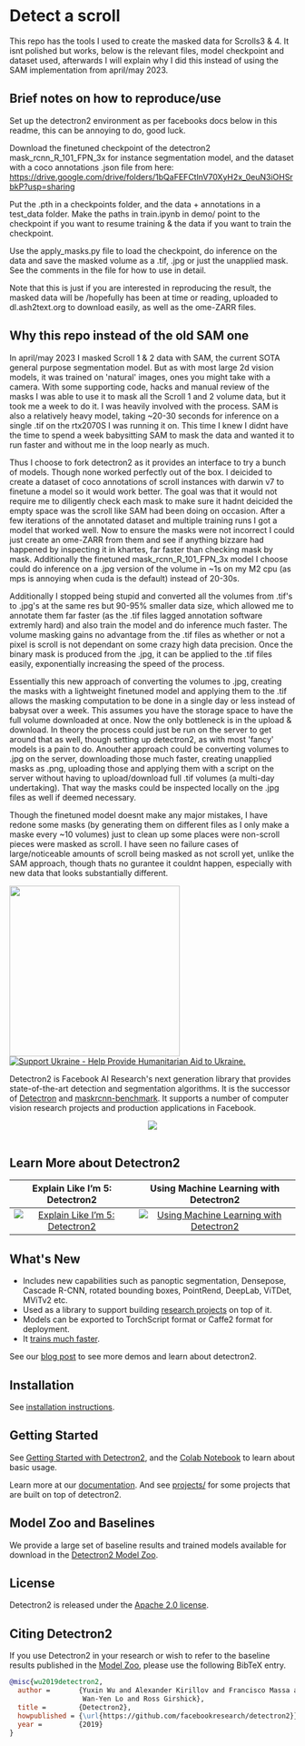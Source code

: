# Detect a scroll

This repo has the tools I used to create the masked data for Scrolls3 & 4. It isnt polished but works, below is the relevant files, model checkpoint and dataset used, afterwards I will explain why I did this instead of using the SAM implementation from april/may 2023.

## Brief notes on how to reproduce/use

Set up the detectron2 environment as per facebooks docs below in this readme, this can be annoying to do, good luck.

Download the finetuned checkpoint of the detectron2 mask_rcnn_R_101_FPN_3x for instance segmentation model, and the dataset with a coco annotations .json file from here: https://drive.google.com/drive/folders/1bQaFEFCtlnV70XyH2x_0euN3iOHSrbkP?usp=sharing

Put the .pth in a checkpoints folder, and the data + annotations in a test_data folder. Make the paths in train.ipynb in demo/ point to the checkpoint if you want to resume training & the data if you want to train the checkpoint.

Use the apply_masks.py file to load the checkpoint, do inference on the data and save the masked volume as a .tif, .jpg or just the unapplied mask. See the comments in the file for how to use in detail.

Note that this is just if you are interested in reproducing the result, the masked data will be /hopefully has been at time or reading, uploaded to dl.ash2text.org to download easily, as well as the ome-ZARR files.

## Why this repo instead of the old SAM one
In april/may 2023 I masked Scroll 1 & 2 data with SAM, the current SOTA general purpose segmentation model. But as with most large 2d vision models, it was trained on 'natural' images, ones you might take with a camera. With some supporting code, hacks and manual review of the masks I was able to use it to mask all the Scroll 1 and 2 volume data, but it took me a week to do it. I was heavily involved with the process. SAM is also a relatively heavy model, taking ~20-30 seconds for inference on a single .tif on the rtx2070S I was running it on. This time I knew I didnt have the time to spend a week babysitting SAM to mask the data and wanted it to run faster and without me in the loop nearly as much. 

Thus I choose to fork detectron2 as it provides an interface to try a bunch of models. Though none worked perfectly out of the box. I deicided to create a dataset of coco annotations of scroll instances with darwin v7 to finetune a model so it would work better. The goal was that it would not require me to diligently check each mask to make sure it hadnt deicided the empty space was the scroll like SAM had been doing on occasion. After a few iterations of the annotated dataset and multiple training runs I got a model that worked well. Now to ensure the masks were not incorrect I could just create an ome-ZARR from them and see if anything bizzare had happened by inspecting it in khartes, far faster than checking mask by mask. Additionally the finetuned mask_rcnn_R_101_FPN_3x model I choose could do inference on a .jpg version of the volume in ~1s on my M2 cpu (as mps is annoying when cuda is the default) instead of 20-30s. 

Additionally I stopped being stupid and converted all the volumes from .tif's to .jpg's at the same res but 90-95% smaller data size, which allowed me to annotate them far faster (as the .tif files lagged annotation software extremly hard) and also train the model and do inference much faster. The volume masking gains no advantage from the .tif files as whether or not a pixel is scroll is not dependant on some crazy high data precision. Once the binary mask is produced from the .jpg, it can be applied to the .tif files easily, exponentially increasing the speed of the process.

Essentially this new approach of converting the volumes to .jpg, creating the masks with a lightweight finetuned model and applying them to the .tif allows the masking computation to be done in a single day or less instead of babysat over a week. This assumes you have the storage space to have the full volume downloaded at once. Now the only bottleneck is in the upload & download. In theory the process could just be run on the server to get around that as well, though setting up detectron2, as with most 'fancy' models is a pain to do. Anouther approach could be converting volumes to .jpg on the server, downloading those much faster, creating unapplied masks as .png, uploading those and applying them with a script on the server without having to upload/download full .tif volumes (a multi-day undertaking). That way the masks could be inspected locally on the .jpg files as well if deemed necessary.

Though the finetuned model doesnt make any major mistakes, I have redone some masks (by generating them on different files as I only make a maske every ~10 volumes) just to clean up some places were non-scroll pieces were masked as scroll. I have seen no failure cases of large/noticeable amounts of scroll being masked as not scroll yet, unlike the SAM approach, though thats no gurantee it couldnt happen, especially with new data that looks substantially different.




<img src=".github/Detectron2-Logo-Horz.svg" width="300" >

<a href="https://opensource.facebook.com/support-ukraine">
  <img src="https://img.shields.io/badge/Support-Ukraine-FFD500?style=flat&labelColor=005BBB" alt="Support Ukraine - Help Provide Humanitarian Aid to Ukraine." />
</a>

Detectron2 is Facebook AI Research's next generation library
that provides state-of-the-art detection and segmentation algorithms.
It is the successor of
[Detectron](https://github.com/facebookresearch/Detectron/)
and [maskrcnn-benchmark](https://github.com/facebookresearch/maskrcnn-benchmark/).
It supports a number of computer vision research projects and production applications in Facebook.

<div align="center">
  <img src="https://user-images.githubusercontent.com/1381301/66535560-d3422200-eace-11e9-9123-5535d469db19.png"/>
</div>
<br>

## Learn More about Detectron2

Explain Like I’m 5: Detectron2            |  Using Machine Learning with Detectron2
:-------------------------:|:-------------------------:
[![Explain Like I’m 5: Detectron2](https://img.youtube.com/vi/1oq1Ye7dFqc/0.jpg)](https://www.youtube.com/watch?v=1oq1Ye7dFqc)  |  [![Using Machine Learning with Detectron2](https://img.youtube.com/vi/eUSgtfK4ivk/0.jpg)](https://www.youtube.com/watch?v=eUSgtfK4ivk)

## What's New
* Includes new capabilities such as panoptic segmentation, Densepose, Cascade R-CNN, rotated bounding boxes, PointRend,
  DeepLab, ViTDet, MViTv2 etc.
* Used as a library to support building [research projects](projects/) on top of it.
* Models can be exported to TorchScript format or Caffe2 format for deployment.
* It [trains much faster](https://detectron2.readthedocs.io/notes/benchmarks.html).

See our [blog post](https://ai.facebook.com/blog/-detectron2-a-pytorch-based-modular-object-detection-library-/)
to see more demos and learn about detectron2.

## Installation

See [installation instructions](https://detectron2.readthedocs.io/tutorials/install.html).

## Getting Started

See [Getting Started with Detectron2](https://detectron2.readthedocs.io/tutorials/getting_started.html),
and the [Colab Notebook](https://colab.research.google.com/drive/16jcaJoc6bCFAQ96jDe2HwtXj7BMD_-m5)
to learn about basic usage.

Learn more at our [documentation](https://detectron2.readthedocs.org).
And see [projects/](projects/) for some projects that are built on top of detectron2.

## Model Zoo and Baselines

We provide a large set of baseline results and trained models available for download in the [Detectron2 Model Zoo](MODEL_ZOO.md).

## License

Detectron2 is released under the [Apache 2.0 license](LICENSE).

## Citing Detectron2

If you use Detectron2 in your research or wish to refer to the baseline results published in the [Model Zoo](MODEL_ZOO.md), please use the following BibTeX entry.

```BibTeX
@misc{wu2019detectron2,
  author =       {Yuxin Wu and Alexander Kirillov and Francisco Massa and
                  Wan-Yen Lo and Ross Girshick},
  title =        {Detectron2},
  howpublished = {\url{https://github.com/facebookresearch/detectron2}},
  year =         {2019}
}
```
